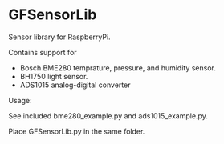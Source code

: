 # GFSensorLib

Sensor library for RaspberryPi.

Contains support for 
 - Bosch BME280 temprature, pressure, and humidity sensor.
 - BH1750 light sensor.
 - ADS1015 analog-digital converter

Usage:

See included 
  bme280_example.py 
and 
  ads1015_example.py.

Place GFSensorLib.py in the same folder.
